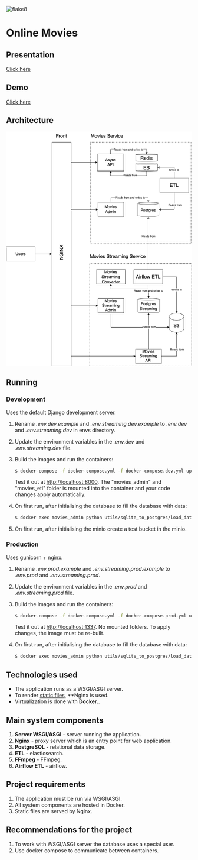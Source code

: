 ![flake8](https://github.com/fuodorov/graduate_work/actions/workflows/flake8.yml/badge.svg)

# Online Movies

## Presentation

[Click here](docs/presentation)

## Demo

[Click here](https://disk.yandex.ru/d/blR08VPSGQ_ytA)

## Architecture

![architecture](docs/architecture/architecture.png)

## Running

### Development

Uses the default Django development server.

1. Rename *.env.dev.example* and *.env.streaming.dev.example* to *.env.dev* and *.env.streaming.dev* in envs directory. 
2. Update the environment variables in the *.env.dev* and *.env.streaming.dev* file.
3. Build the images and run the containers:

    ```sh
    $ docker-compose -f docker-compose.yml -f docker-compose.dev.yml up --build
    ```

    Test it out at [http://localhost:8000](http://localhost:8000). The "movies_admin" and "movies_etl" folder is mounted into the container and your code changes apply automatically.
4. On first run, after initialising the database to fill the database with data:

   ```sh
   $ docker exec movies_admin python utils/sqlite_to_postgres/load_data.py
   ```
5. On first run, after initialising the minio create a test bucket in the minio.

### Production

Uses gunicorn + nginx.

1. Rename *.env.prod.example* and *.env.streaming.prod.example* to *.env.prod* and *.env.streaming.prod*. 
2. Update the environment variables in the *.env.prod* and *.env.streaming.prod* file.
3. Build the images and run the containers:

    ```sh
    $ docker-compose -f docker-compose.yml -f docker-compose.prod.yml up --build
    ```

    Test it out at [http://localhost:1337](http://localhost:1337). No mounted folders. To apply changes, the image must be re-built.

4. On first run, after initialising the database to fill the database with data:

   ```sh
   $ docker exec movies_admin python utils/sqlite_to_postgres/load_data.py
   ```

## Technologies used

- The application runs as a WSGI/ASGI server.
- To render [static files](https://nginx.org/ru/docs/beginners_guide.html#static), **Nginx is used.
- Virtualization is done with **Docker.**.

## Main system components

1. **Server WSGI/ASGI** - server running the application.
2. **Nginx** - proxy server which is an entry point for web application.
3. **PostgreSQL** - relational data storage. 
4. **ETL** - elasticsearch.
5. **FFmpeg** - FFmpeg.
6. **Airflow ETL** - airflow.

## Project requirements

1. The application must be run via WSGI/ASGI.
2. All system components are hosted in Docker.
3. Static files are served by Nginx.

## Recommendations for the project

1. To work with WSGI/ASGI server the database uses a special user.
2. Use docker compose to communicate between containers.
